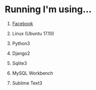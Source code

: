 # Running I'm using...

1. [Facebook](https://www.facebook.com/shoriot) 


1. Linux (Ubuntu 17.10)

2. Python3

3. Django2

4. Sqlite3

5. MySQL Workbench 

6. Sublime Text3